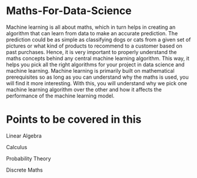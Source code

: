 # Maths-For-Data-Science
Machine learning is all about maths, which in turn helps in creating an algorithm that can learn from data to make an accurate prediction. The prediction could be as simple as classifying dogs or cats from a given set of pictures or what kind of products to recommend to a customer based on past purchases. Hence, it is very important to properly understand the maths concepts behind any central machine learning algorithm. This way, it helps you pick all the right algorithms for your project in data science and machine learning.  Machine learning is primarily built on mathematical prerequisites so as long as you can understand why the maths is used, you will find it more interesting. With this, you will understand why we pick one machine learning algorithm over the other and how it affects the performance of the machine learning model.
# Points to be covered in this
Linear Algebra

Calculus

Probability Theory

Discrete Maths

